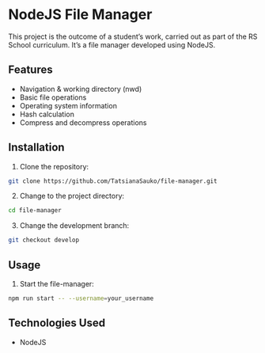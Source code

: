 # NodeJS File Manager

This project is the outcome of a student’s work, carried out as part of the RS School curriculum. It’s a file manager developed using NodeJS.

## Features

- Navigation & working directory (nwd)
- Basic file operations
- Operating system information
- Hash calculation
- Compress and decompress operations

## Installation

1. Clone the repository:

```bash
git clone https://github.com/TatsianaSauko/file-manager.git
```

2. Change to the project directory:

```bash
cd file-manager
```

3. Change the development branch:

```bash
git checkout develop
```

## Usage

1. Start the file-manager:

```bash
npm run start -- --username=your_username
```

## Technologies Used

- NodeJS
